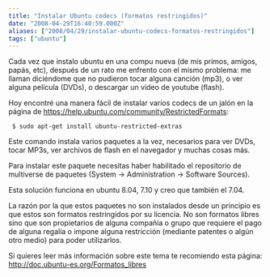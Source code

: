```yaml
---
title: "Instalar Ubuntu codecs (formatos restringidos)"
date: "2008-04-29T16:40:59.000Z"
aliases: ["2008/04/29/instalar-ubuntu-codecs-formatos-restringidos"]
tags: ["ubuntu"]
---
```


Cada vez que instalo ubuntu en una compu nueva (de mis primos, amigos, papás, etc), después de un rato me enfrento con el mismo problema: me llaman diciéndome que no pudieron tocar alguna canción (mp3), o ver alguna película (DVDs), o descargar un video de youtube (flash).

Hoy encontré una manera fácil de instalar varios codecs de un jalón en la página de https://help.ubuntu.com/community/RestrictedFormats:

<code> $ sudo apt-get install ubuntu-restricted-extras </code>

<!--break-->

Este comando instala varios paquetes a la vez, necesarios para ver DVDs, tocar MP3s, ver archivos de flash en el navegador y muchas cosas más.

Para instalar este paquete necesitas haber habilitado el repositorio de multiverse de paquetes (System -> Administration -> Software Sources).

Esta solución funciona en ubuntu 8.04, 7.10 y creo que también el 7.04.

La razón por la que estos paquetes no son instalados desde un principio es que estos son formatos restringidos por su licencia. No son formatos libres sino que son propietarios de alguna compañía o grupo que requiere el pago de alguna regalía o impone alguna restricción (mediante patentes o algún otro medio) para poder utilizarlos.

Si quieres leer más información sobre este tema te recomiendo esta página: http://doc.ubuntu-es.org/Formatos_libres